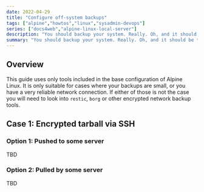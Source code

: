 ```yaml
---
date: 2022-04-29
title: "Configure off-system backups"
tags: ["alpine","howtos","linux","sysadmin-devops"]
series: ["docs4web","alpine-linux-local-server"]
description: "You should backup your system. Really. Oh, and it should be to at least one other system."
summary: "You should backup your system. Really. Oh, and it should be to at least one other system."
---
```


## Overview

This guide uses only tools included in the base configuration of Alpine Linux. It is only suitable for cases where your backups are small, or you have a very reliable network connection. If either of those is not the case you will need to look into `restic`, `borg` or other encrypted network backup tools.

## Case 1: Encrypted tarball via SSH

### Option 1: Pushed to some server

TBD

### Option 2: Pulled by some server

TBD
